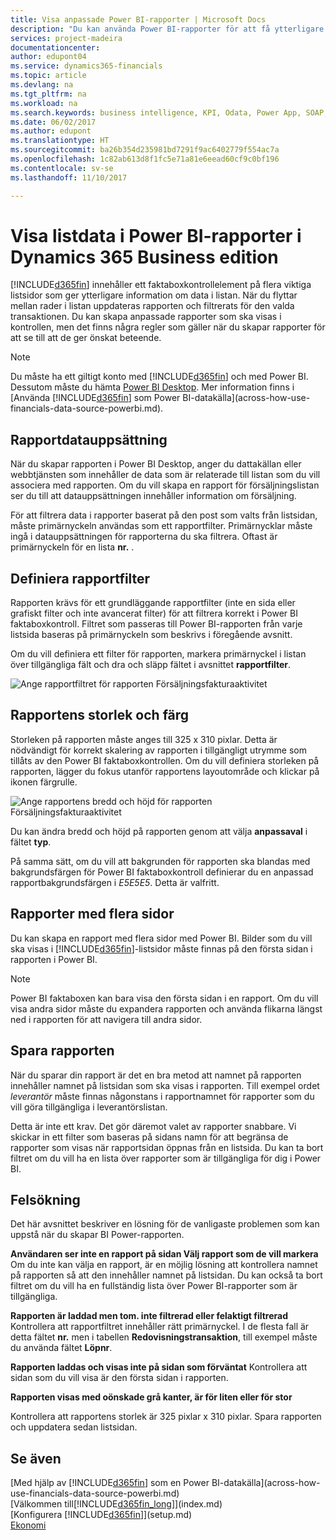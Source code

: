 ```yaml
---
title: Visa anpassade Power BI-rapporter | Microsoft Docs
description: "Du kan använda Power BI-rapporter för att få ytterligare information om data i listor i Financials."
services: project-madeira
documentationcenter: 
author: edupont04
ms.service: dynamics365-financials
ms.topic: article
ms.devlang: na
ms.tgt_pltfrm: na
ms.workload: na
ms.search.keywords: business intelligence, KPI, Odata, Power App, SOAP, analysis
ms.date: 06/02/2017
ms.author: edupont
ms.translationtype: HT
ms.sourcegitcommit: ba26b354d235981bd7291f9ac6402779f554ac7a
ms.openlocfilehash: 1c82ab613d8f1fc5e71a81e6eead60cf9c0bf196
ms.contentlocale: sv-se
ms.lasthandoff: 11/10/2017

---
```

# <a name="viewing-list-data-in-power-bi-reports-in-dynamics-365-business-edition"></a>Visa listdata i Power BI-rapporter i Dynamics 365 Business edition 
[!INCLUDE[d365fin](includes/d365fin_md.md)] innehåller ett faktaboxkontrollelement på flera viktiga listsidor som ger ytterligare information om data i listan. När du flyttar mellan rader i listan uppdateras rapporten och filtrerats för den valda transaktionen. Du kan skapa anpassade rapporter som ska visas i kontrollen, men det finns några regler som gäller när du skapar rapporter för att se till att de ger önskat beteende.  

> [!NOTE]  
>   Du måste ha ett giltigt konto med [!INCLUDE[d365fin](includes/d365fin_md.md)] och med Power BI. Dessutom måste du hämta [Power BI Desktop](https://powerbi.microsoft.com/en-us/desktop/). Mer information finns i [Använda [!INCLUDE[d365fin](includes/d365fin_md.md)] som Power BI-datakälla](across-how-use-financials-data-source-powerbi.md).  

## <a name="report-data-set"></a>Rapportdatauppsättning
När du skapar rapporten i Power BI Desktop, anger du dattakällan eller webbtjänsten som innehåller de data som är relaterade till listan som du vill associera med rapporten. Om du vill skapa en rapport för försäljningslistan ser du till att datauppsättningen innehåller information om försäljning.  

För att filtrera data i rapporter baserat på den post som valts från listsidan, måste primärnyckeln användas som ett rapportfilter. Primärnycklar måste ingå i datauppsättningen för rapporterna du ska filtrera. Oftast är primärnyckeln för en lista **nr.** .  

## <a name="defining-the-report-filter"></a>Definiera rapportfilter
Rapporten krävs för ett grundläggande rapportfilter (inte en sida eller grafiskt filter och inte avancerat filter) för att filtrera korrekt i Power BI faktaboxkontroll. Filtret som passeras till Power BI-rapporten från varje listsida baseras på primärnyckeln som beskrivs i föregående avsnitt.  

Om du vill definiera ett filter för rapporten, markera primärnyckel i listan över tillgängliga fält och dra och släpp fältet i avsnittet **rapportfilter**.  

![Ange rapportfiltret för rapporten Försäljningsfakturaaktivitet](./media/across-how-use-powerbi-reports-factbox/financials-powerbi-report-filter.png)

## <a name="report-size-and-color"></a>Rapportens storlek och färg
Storleken på rapporten måste anges till 325 x 310 pixlar. Detta är nödvändigt för korrekt skalering av rapporten i tillgängligt utrymme som tillåts av den Power BI faktaboxkontrollen. Om du vill definiera storleken på rapporten, lägger du fokus utanför rapportens layoutområde och klickar på ikonen färgrulle.

![Ange rapportens bredd och höjd för rapporten Försäljningsfakturaaktivitet](./media/across-how-use-powerbi-reports-factbox/financials-powerbi-report-sizing.png)

Du kan ändra bredd och höjd på rapporten genom att välja **anpassaval** i fältet **typ**.

På samma sätt, om du vill att bakgrunden för rapporten ska blandas med bakgrundsfärgen för Power BI faktaboxkontroll definierar du en anpassad rapportbakgrundsfärgen i *E5E5E5*. Detta är valfritt.  

## <a name="reports-with-multiple-pages"></a>Rapporter med flera sidor
Du kan skapa en rapport med flera sidor med Power BI. Bilder som du vill ska visas i [!INCLUDE[d365fin](includes/d365fin_md.md)]-listsidor måste finnas på den första sidan i rapporten i Power BI.  

> [!NOTE]  
>  Power BI faktaboxen kan bara visa den första sidan i en rapport. Om du vill visa andra sidor måste du expandera rapporten och använda flikarna längst ned i rapporten för att navigera till andra sidor.  

## <a name="saving-your-report"></a>Spara rapporten

När du sparar din rapport är det en bra metod att namnet på rapporten innehåller namnet på listsidan som ska visas i rapporten. Till exempel ordet *leverantör* måste finnas någonstans i rapportnamnet för rapporter som du vill göra tillgängliga i leverantörslistan.  

Detta är inte ett krav. Det gör däremot valet av rapporter snabbare. Vi skickar in ett filter som baseras på sidans namn för att begränsa de rapporter som visas när rapportsidan öppnas från en listsida.  Du kan ta bort filtret om du vill ha en lista över rapporter som är tillgängliga för dig i Power BI.  

## <a name="troubleshooting"></a>Felsökning
Det här avsnittet beskriver en lösning för de vanligaste problemen som kan uppstå när du skapar BI Power-rapporten.  

**Användaren ser inte en rapport på sidan Välj rapport som de vill markera** Om du inte kan välja en rapport, är en möjlig lösning att kontrollera namnet på rapporten så att den innehåller namnet på listsidan. Du kan också ta bort filtret om du vill ha en fullständig lista över Power BI-rapporter som är tillgängliga.  

**Rapporten är laddad men tom. inte filtrerad eller felaktigt filtrerad** Kontrollera att rapportfiltret innehåller rätt primärnyckel. I de flesta fall är detta fältet **nr.** men i tabellen **Redovisningstransaktion**, till exempel måste du använda fältet **Löpnr**.

**Rapporten laddas och visas inte på sidan som förväntat** Kontrollera att sidan som du vill visa är den första sidan i rapporten.  

**Rapporten visas med oönskade grå kanter, är för liten eller för stor**

Kontrollera att rapportens storlek är 325 pixlar x 310 pixlar. Spara rapporten och uppdatera sedan listsidan.  

## <a name="see-also"></a>Se även
[Med hjälp av [!INCLUDE[d365fin](includes/d365fin_md.md)] som en Power BI-datakälla](across-how-use-financials-data-source-powerbi.md)  
[Välkommen till[!INCLUDE[d365fin_long](includes/d365fin_long_md.md)]](index.md)    
[Konfigurera [!INCLUDE[d365fin](includes/d365fin_md.md)]](setup.md)    
[Ekonomi](finance.md)  

